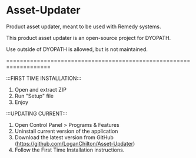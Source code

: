 # Asset-Updater
Product asset updater, meant to be used with Remedy systems. 

This product asset updater is an open-source project for DYOPATH. 

Use outside of DYOPATH is allowed, but is not maintained. 

===================================================================

:::FIRST TIME INSTALLATION:::
1. Open and extract ZIP
2. Run "Setup" file
3. Enjoy

:::UPDATING CURRENT:::
1. Open Control Panel > Programs & Features
2. Uninstall current version of the application
3. Download the latest version from GitHub (https://github.com/LoganChilton/Asset-Updater)
4. Follow the First Time Installation instructions.
